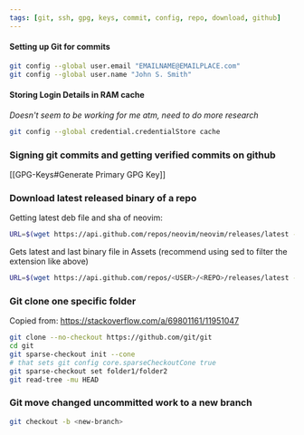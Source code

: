 ```yaml
---
tags: [git, ssh, gpg, keys, commit, config, repo, download, github]
---
```


#### Setting up Git for commits
```bash
git config --global user.email "EMAILNAME@EMAILPLACE.com"
git config --global user.name "John S. Smith"
```

#### Storing Login Details in RAM cache
*Doesn't seem to be working for me atm, need to do more research*
```bash
git config --global credential.credentialStore cache
```

### Signing git commits and getting verified commits on github
[[GPG-Keys#Generate Primary GPG Key]]

### Download latest released binary of a repo
Getting latest deb file and sha of neovim: 
```bash
URL=$(wget https://api.github.com/repos/neovim/neovim/releases/latest -O - | awk -F \" -v RS="," '/browser_download_url/ {print $(NF-1)}'| sed '/.deb/!d'); wget $URL
```

Gets latest and last binary file in Assets (recommend using sed to filter the extension like above)
```bash
URL=$(wget https://api.github.com/repos/<USER>/<REPO>/releases/latest -O - | awk -F \" -v RS="," '/browser_download_url/ {print $(NF-1)}'); wget $URL -O $(basename "$URL")
```

### Git clone one specific folder
Copied from: https://stackoverflow.com/a/69801161/11951047
```bash
git clone --no-checkout https://github.com/git/git
cd git
git sparse-checkout init --cone
# that sets git config core.sparseCheckoutCone true
git sparse-checkout set folder1/folder2
git read-tree -mu HEAD
```

### Git move changed uncommitted work to a new branch
```bash
git checkout -b <new-branch>
```